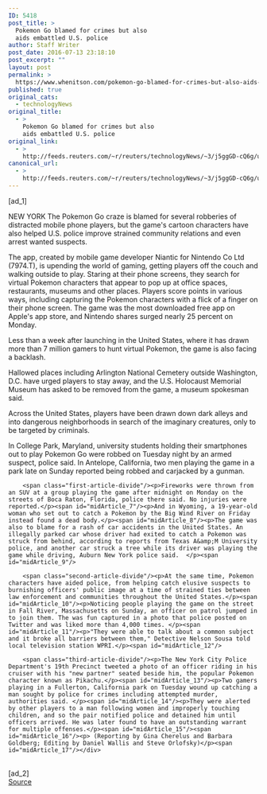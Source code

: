 ```yaml
---
ID: 5418
post_title: >
  Pokemon Go blamed for crimes but also
  aids embattled U.S. police
author: Staff Writer
post_date: 2016-07-13 23:18:10
post_excerpt: ""
layout: post
permalink: >
  https://www.whenitson.com/pokemon-go-blamed-for-crimes-but-also-aids-embattled-u-s-police/
published: true
original_cats:
  - technologyNews
original_title:
  - >
    Pokemon Go blamed for crimes but also
    aids embattled U.S. police
original_link:
  - >
    http://feeds.reuters.com/~r/reuters/technologyNews/~3/j5ggGD-cQ6g/us-nintendo-pokemon-backlash-idUSKCN0ZT2OM
canonical_url:
  - >
    http://feeds.reuters.com/~r/reuters/technologyNews/~3/j5ggGD-cQ6g/us-nintendo-pokemon-backlash-idUSKCN0ZT2OM
---
```

 [ad_1]
<br><div id="articleText">
<span id="midArticle_start"/>

<span id="midArticle_0"/><span class="focusParagraph" readability="5"><p><span class="articleLocation">NEW YORK</span> The Pokemon Go craze is blamed for several robberies of distracted mobile phone players, but the game's cartoon characters have also helped U.S. police improve strained community relations and even arrest wanted suspects.</p></span><span id="midArticle_1"/><p>The app, created by mobile game developer Niantic for Nintendo Co Ltd (<span id="symbol_7974.T_0">7974.T</span>), is upending the world of gaming, getting players off the couch and walking outside to play. Staring at their phone screens, they search for virtual Pokemon characters that appear to pop up at office spaces, restaurants, museums and other places. Players score points in various ways, including capturing the Pokemon characters with a flick of a finger on their phone screen.  The game was the most downloaded free app on Apple's app store, and Nintendo shares surged nearly 25 percent on Monday. </p><span id="midArticle_2"/><p>Less than a week after launching in the United States, where it has drawn more than 7 million gamers to hunt virtual Pokemon, the game is also facing a backlash.</p><span id="midArticle_3"/><p>Hallowed places including Arlington National Cemetery outside Washington, D.C. have urged players to stay away, and the U.S. Holocaust Memorial Museum has asked to be removed from the game, a museum spokesman said.</p><span id="midArticle_4"/><p>Across the United States, players have been drawn down dark alleys and into dangerous neighborhoods in search of the imaginary creatures, only to be targeted by criminals. </p><span id="midArticle_5"/><p>In College Park, Maryland, university students holding their smartphones out to play Pokemon Go were robbed on Tuesday night by an armed suspect, police said. In Antelope, California, two men playing the game in a park late on Sunday reported being robbed and carjacked by a gunman. </p><span id="midArticle_6"/>
        
        <span class="first-article-divide"/><p>Fireworks were thrown from an SUV at a group playing the game after midnight on Monday on the streets of Boca Raton, Florida, police there said. No injuries were reported.</p><span id="midArticle_7"/><p>And in Wyoming, a 19-year-old woman who set out to catch a Pokemon by the Big Wind River on Friday instead found a dead body.</p><span id="midArticle_8"/><p>The game was also to blame for a rash of car accidents in the United States. An illegally parked car whose driver had exited to catch a Pokemon was struck from behind, according to reports from Texas A&amp;M University police, and another car struck a tree while its driver was playing the game while driving, Auburn New York police said.  </p><span id="midArticle_9"/>
        
        <span class="second-article-divide"/><p>At the same time, Pokemon characters have aided police, from helping catch elusive suspects to burnishing officers' public image at a time of strained ties between law enforcement and communities throughout the United States.</p><span id="midArticle_10"/><p>Noticing people playing the game on the street in Fall River, Massachusetts on Sunday, an officer on patrol jumped in to join them. The was fun captured in a photo that police posted on Twitter and was liked more than 4,000 times. </p><span id="midArticle_11"/><p>"They were able to talk about a common subject and it broke all barriers between them," Detective Nelson Sousa told local television station WPRI.</p><span id="midArticle_12"/>
        
        <span class="third-article-divide"/><p>The New York City Police Department's 19th Precinct tweeted a photo of an officer riding in his cruiser with his "new partner" seated beside him, the popular Pokemon character known as Pikachu.</p><span id="midArticle_13"/><p>Two gamers playing in a Fullerton, California park on Tuesday wound up catching a man sought by police for crimes including attempted murder, authorities said. </p><span id="midArticle_14"/><p>They were alerted by other players to a man following women and improperly touching children, and so the pair notified police and detained him until officers arrived. He was later found to have an outstanding warrant for multiple offenses.</p><span id="midArticle_15"/><span id="midArticle_16"/><p> (Reporting by Gina Cherelus and Barbara Goldberg; Editing by Daniel Wallis and Steve Orlofsky)</p><span id="midArticle_17"/></div>
<br>[ad_2]
<br><a href="http://feeds.reuters.com/~r/reuters/technologyNews/~3/j5ggGD-cQ6g/us-nintendo-pokemon-backlash-idUSKCN0ZT2OM">Source </a>